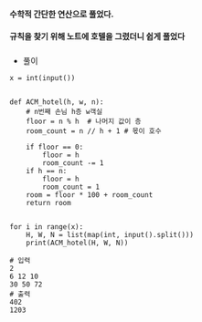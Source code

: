 #### 수학적 간단한 연산으로 풀었다.
#### 규칙을 찾기 위해 노트에 호텔을 그렸더니 쉽게 풀었다

###
###
* 풀이  
```
x = int(input())


def ACM_hotel(h, w, n):
    # n번째 손님 h층 w객실
    floor = n % h  # 나머지 값이 층
    room_count = n // h + 1 # 몫이 호수

    if floor == 0:
        floor = h
        room_count -= 1
    if h == n:
        floor = h
        room_count = 1
    room = floor * 100 + room_count
    return room


for i in range(x):
    H, W, N = list(map(int, input().split()))
    print(ACM_hotel(H, W, N))

# 입력
2
6 12 10
30 50 72
# 출력
402
1203
```
